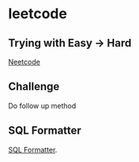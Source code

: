 # leetcode

## Trying with Easy -> Hard

[Neetcode](https://neetcode.io/roadmap)

## Challenge

Do follow up method

## SQL Formatter

[SQL Formatter](https://sqlformat.org/).

